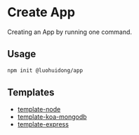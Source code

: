 # Create App

Creating an App by running one command.

## Usage

```bash
npm init @luohuidong/app
```

## Templates

- [template-node](./packages/cli/README.md)
- [template-koa-mongodb](./packages/template-koa-mongodb/README.md)
- [template-express](./packages/template-express/README.md)
